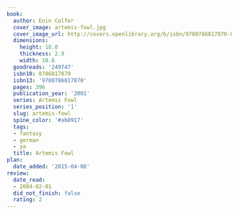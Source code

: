 ```yaml
---
book:
  author: Eoin Colfer
  cover_image: artemis-fowl.jpg
  cover_image_url: http://covers.openlibrary.org/b/isbn/9780786817870-L.jpg
  dimensions:
    height: 18.0
    thickness: 2.9
    width: 10.8
  goodreads: '249747'
  isbn10: 0786817879
  isbn13: '9780786817870'
  pages: 396
  publication_year: '2001'
  series: Artemis Fowl
  series_position: '1'
  slug: artemis-fowl
  spine_color: '#ab8917'
  tags:
  - fantasy
  - german
  - ya
  title: Artemis Fowl
plan:
  date_added: '2015-04-08'
review:
  date_read:
  - 2004-02-01
  did_not_finish: false
  rating: 2
---
```

